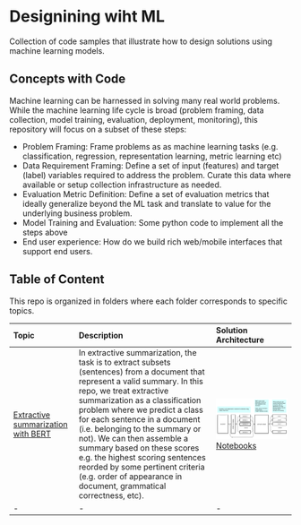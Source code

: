 # Designining wiht ML  

Collection of code samples that illustrate how to design solutions using machine learning models.


## Concepts with Code

Machine learning can be harnessed in solving many real world problems.  
While the machine learning life cycle is broad (problem framing, data collection, model training, evaluation, deployment, monitoring), this repository will focus on a subset of these steps:

- Problem Framing: Frame problems as as machine learning tasks (e.g. classification, regression, representation learning, metric learning etc) 
- Data Requirement Framing: Define a set of input (features) and target (label) variables required to address the problem. Curate this data where available or setup collection infrastructure as needed.
- Evaluation Metric Definition: Define a set of evaluation metrics that ideally generalize beyond the ML task and translate to value for the underlying business problem. 
- Model Training and Evaluation: Some python code to implement all the steps above 
- End user experience: How do we build rich web/mobile interfaces that support end users.


## Table of Content

This repo is organized in folders where each folder corresponds to specific topics.

| Topic      | Description | Solution Architecture    |
| :---        |    :----   |          :--- |
| [Extractive summarization with BERT](/extractivesummarization)     | In extractive summarization, the task is to extract subsets (sentences) from a document that represent a valid summary. In this repo, we treat extractive summarization as a classification problem where we predict a class for each sentence in a document (i.e. belonging to the summary or not). We can then assemble a summary based on these scores e.g. the highest scoring sentences reorded by some pertinent criteria (e.g. order of appearance in document, grammatical correctness, etc).       | ![alt text](/extractivesummarization/images/inference.png) [Notebooks](/extractivesummarization/notebooks)   |
| -   | -        | -      |

 
